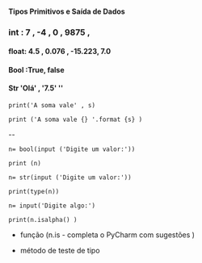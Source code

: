 #### Tipos Primitivos e Saída de Dados

### int : 7 , -4  , 0 , 9875 ,

#### float: 4.5 , 0.076 , -15.223, 7.0

#### Bool :True, false 

#### Str 'Olá' , '7.5'  ''





`print('A soma vale' , s)`

`print ('A soma vale {} '.format {s} )`

--

`n= bool(input ('Digite um valor:'))`

`print (n)`



`n= str(input ('Digite um valor:'))`

`print(type(n))`



`n= input('Digite algo:')`

`print(n.isalpha() )`



* função (n.is - completa o PyCharm com sugestões )

* método de teste de tipo 
